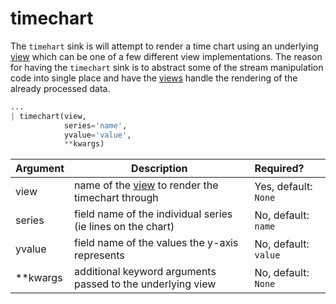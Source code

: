 # timechart

The `timehart` sink is will attempt to render a time chart using an underlying
[view](views/) which can be one of a few different view implementations. The
reason for having the `timechart` sink is to abstract some of the stream 
manipulation code into single place and have the [views](views/) handle the
rendering of the already processed data.

```python
...
| timechart(view,
            series='name',
            yvalue='value',
            **kwargs)
```

Argument  | Description                                                    | Required?
--------- | -------------------------------------------------------------- | :---------
view      | name of the [view](views/) to render the timechart through     | Yes, default: `None`
series    | field name of the individual series (ie lines on the chart)    | No, default: `name`
yvalue    | field name of the values the y-axis represents                 | No, default: `value`
**kwargs  | additional keyword arguments passed to the underlying view     | No, default: `None`
